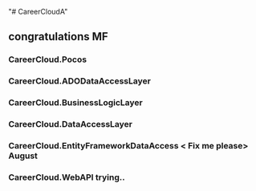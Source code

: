 "# CareerCloudA" 
## congratulations MF 

### CareerCloud.Pocos <ok>

###  CareerCloud.ADODataAccessLayer <ok>

### CareerCloud.BusinessLogicLayer <ok>

### CareerCloud.DataAccessLayer  <ok>

### CareerCloud.EntityFrameworkDataAccess  < Fix me please>   August 

### CareerCloud.WebAPI  <working on it> trying..

